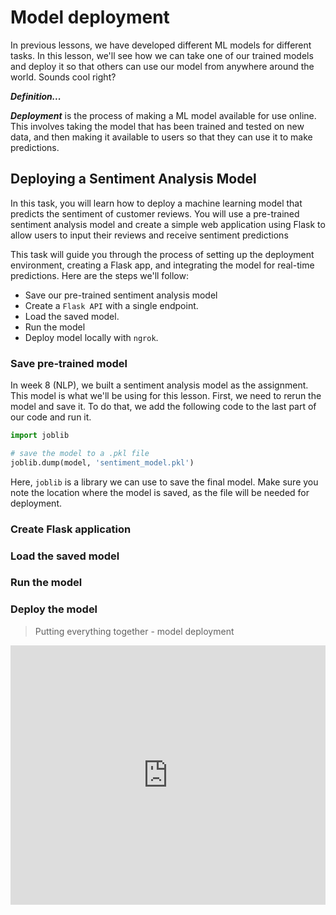 # Model deployment
In previous lessons, we have developed different ML models for different tasks. In this lesson, we'll see how we can take one of our trained models and deploy it so that others can use our model from anywhere around the world. Sounds cool right?


<aside>

**_Definition..._**

**_Deployment_** is the process of making a ML model available for use online. This involves taking the model that has been trained and tested on new data, and then making it available to users so that they can use it to make predictions.
</aside>

## Deploying a Sentiment Analysis Model
In this task, you will learn how to deploy a machine learning model that predicts the sentiment of customer reviews. You will use a pre-trained sentiment analysis model and create a simple web application using Flask to allow users to input their reviews and receive sentiment predictions

This task will guide you through the process of setting up the deployment environment, creating a Flask app, and integrating the model for real-time predictions. Here are the steps we'll follow:

- Save our pre-trained sentiment analysis model
- Create a `Flask API` with a single endpoint.
- Load the saved model.
- Run the model
- Deploy model locally with `ngrok`.

### Save pre-trained model
In week 8 (NLP), we built a sentiment analysis model as the assignment. This model is what we'll be using for this lesson. First, we need to rerun the model and save it. To do that, we add the following code to the last part of our code and run it.

```python
import joblib

# save the model to a .pkl file
joblib.dump(model, 'sentiment_model.pkl')
```

Here, `joblib` is a library we can use to save the final model. Make sure you note the location where the model is saved, as the file will be needed for deployment.

### Create Flask application

### Load the saved model

### Run the model

### Deploy the model


> Putting everything together - model deployment
<div style="position: relative; padding-bottom: 56.25%; height: 0;"><iframe width="100%" height="415" src="https://www.youtube.com/embed/IC0o_FRiX-sw" title="Computer Vision" frameborder="0" allow="accelerometer; autoplay; clipboard-write; encrypted-media; gyroscope; picture-in-picture" allowfullscreen></iframe></div>
</details>
